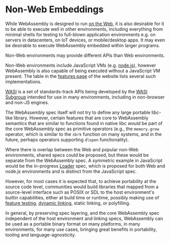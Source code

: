 # Non-Web Embeddings

While WebAssembly is designed to run [on the Web](Web.md), it is
also desirable for it to be able to execute well in other environments,
including everything from minimal shells for testing to full-blown
application environments e.g. on servers in datacenters, on IoT devices,
or mobile/desktop apps. It may even be desirable to execute WebAssembly
embedded within larger programs.

Non-Web environments may provide different APIs than Web
environments.

Non-Web environments include JavaScript VMs (e.g. [node.js]), however
WebAssembly is also capable of being executed without a JavaScript VM present.
The table in the [features page] of the website lists several such
implementations.

[node.js]: https://nodejs.org
[features page]: https://webassembly.org/features/

[WASI] is a set of standards-track APIs being developed by the [WASI Subgroup]
intended for use in many environments, including in non-browser and non-JS
engines.

[WASI]: https://wasi.dev
[WASI Subgroup]: https://github.com/WebAssembly/wasi

The WebAssembly spec itself will not try to define any large portable libc-like
library. However, certain features that are core to WebAssembly semantics that
are similar to functions found in native libc *would* be part of the core
WebAssembly spec as primitive operators (e.g., the `memory.grow` operator, which
is similar to the `sbrk` function on many systems, and in the future, perhaps
operators supporting `dlopen` functionality).

Where there is overlap between the Web and popular non-Web environments,
shared specs could be proposed, but these would be separate from the WebAssembly
spec. A symmetric example in JavaScript would be the in-progress 
[Loader](https://whatwg.github.io/loader) spec, which is proposed for both
Web and node.js environments and is distinct from the JavaScript spec.

However, for most cases it is expected that, to achieve portability at the
source code level, communities would build libraries that mapped from a 
source-level interface such as POSIX or SDL to the host environment's builtin
capabilities, either at build time or runtime, possibly making use of
[feature testing](FeatureTest.md), [dynamic linking](DynamicLinking.md),
static linking, or polyfilling.

In general, by preserving spec layering, and the core WebAssembly spec
independent of the host environment and linking specs, WebAssembly can be
used as a portable binary format on many platforms, in many environments, for
many use cases, bringing great benefits in portability, tooling and
language-agnosticity.

[shared-everything linking]: https://github.com/WebAssembly/component-model/blob/main/design/mvp/examples/SharedEverythingDynamicLinking.md
